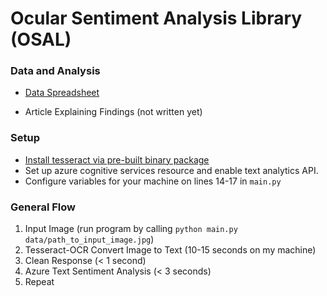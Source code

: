 # Ocular Sentiment Analysis Library (OSAL)

### Data and Analysis
* [Data Spreadsheet](https://docs.google.com/spreadsheets/d/1l6W0ZAt07hTXK2RLXPNIIMlB-2qxUbGGUxFAmiurOZo/edit?usp=sharing)

* Article Explaining Findings (not written yet)

### Setup
* [Install tesseract via pre-built binary package](https://tesseract-ocr.github.io/tessdoc/Home.html)
* Set up azure cognitive services resource and enable text analytics API.
* Configure variables for your machine on lines 14-17 in `main.py`

### General Flow
1. Input Image (run program by calling `python main.py data/path_to_input_image.jpg`)
2. Tesseract-OCR Convert Image to Text (10-15 seconds on my machine)
3. Clean Response (< 1 second)
4. Azure Text Sentiment Analysis (< 3 seconds)
5. Repeat
